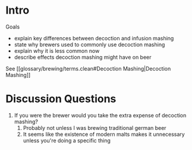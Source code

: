 # Intro

Goals
- explain key differences between decoction and infusion mashing
- state why brewers used to commonly use decoction mashing 
- explain why it is less common now
- describe effects decoction mashing might have on beer


See [[glossary/brewing/terms.clean#Decoction Mashing|Decoction Mashing]]


# Discussion Questions

1. If you were the brewer would you take the extra expense of decoction mashing?
	1. Probably not unless I was brewing traditional german beer
	2. It seems like the existence of modern malts makes it unnecessary unless you're doing a specific thing